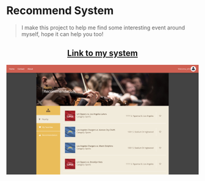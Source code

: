 # Recommend System

> I make this project to help me find some interesting event around myself, hope it can help you too!

## <center>[Link to my system](http://35.83.215.8:8080/try1/)<center>

![system photo](systemPhoto.png)
